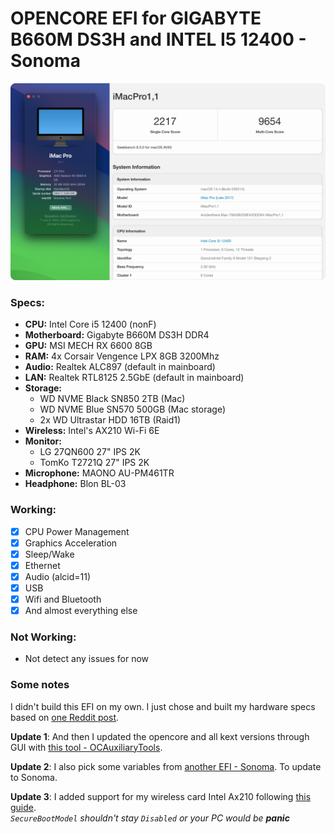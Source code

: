 # OPENCORE EFI for GIGABYTE B660M DS3H and INTEL I5 12400 - Sonoma
![Geekbench](screenshot.png)

### Specs:

- **CPU:** Intel Core i5 12400 (nonF)
- **Motherboard:** Gigabyte B660M DS3H DDR4
- **GPU:** MSI MECH RX 6600 8GB
- **RAM:** 4x Corsair Vengence LPX 8GB 3200Mhz
- **Audio:** Realtek ALC897 (default in mainboard)
- **LAN:** Realtek RTL8125 2.5GbE (default in mainboard)
- **Storage:**
    - WD NVME Black SN850 2TB (Mac)
    - WD NVME Blue SN570 500GB (Mac storage)
    - 2x WD Ultrastar HDD 16TB (Raid1)
- **Wireless:** Intel's AX210 Wi-Fi 6E
- **Monitor:**
    - LG 27QN600 27" IPS 2K
    - TomKo T2721Q 27" IPS 2K
- **Microphone:** MAONO AU-PM461TR
- **Headphone:** Blon BL-03

### Working:

- [x] CPU Power Management
- [x] Graphics Acceleration
- [x] Sleep/Wake
- [x] Ethernet
- [x] Audio (alcid=11)
- [x] USB
- [x] Wifi and Bluetooth
- [x] And almost everything else

### Not Working:
- Not detect any issues for now

### Some notes
I didn't build this EFI on my own. I just chose and built my hardware specs based on [one Reddit post](https://www.reddit.com/r/hackintosh/comments/u78vbx/triple_boot_moneterywindowsubuntu_on_i512400f/). 

**Update 1**: And then I updated the opencore and all kext versions through GUI with [this tool - OCAuxiliaryTools](https://github.com/ic005k/OCAuxiliaryTools).

**Update 2**: I also pick some variables from [another EFI - Sonoma](https://github.com/psabadac/GIGABYTE-B660M-DS3H-DDR4-i7-13700F-Hackintosh-OpenCore). To update to Sonoma.

**Update 3**: I added support for my wireless card Intel Ax210 following [this guide](https://github.com/perez987/Intel-AX210-wifi6-on-macOS-Sonoma).\
*`SecureBootModel` shouldn't stay `Disabled` or your PC would be **panic*** 
